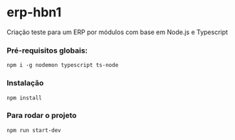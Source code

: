 # erp-hbn1
Criação teste para um ERP por módulos com base em Node.js e Typescript

### Pré-requisitos globais: 
    npm i -g nodemon typescript ts-node

### Instalação
    npm install

### Para rodar o projeto
    npm run start-dev    